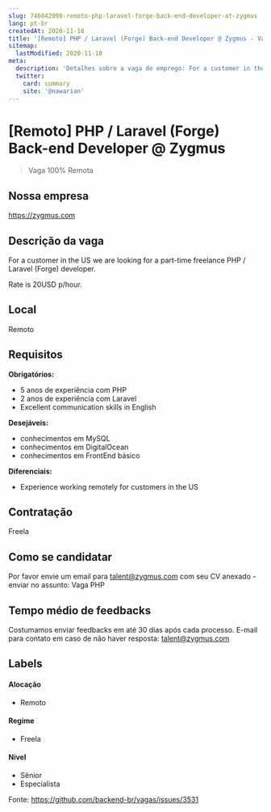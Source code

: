 ```yaml
---
slug: 746042090-remoto-php-laravel-forge-back-end-developer-at-zygmus
lang: pt-br
createdAt: 2020-11-18
title: '[Remoto] PHP / Laravel (Forge) Back-end Developer @ Zygmus - Vaga de Emprego'
sitemap:
  lastModified: 2020-11-18
meta:
  description: 'Detalhes sobre a vaga de emprego: For a customer in the US we are looking for a part-time freelance PHP / Laravel (Forge) developer. Rate is 20USD p/hour.'
  twitter:
    card: summary
    site: '@nawarian'
---
```


# [Remoto] PHP / Laravel (Forge) Back-end Developer @ Zygmus

<!--
==================================================
Caso a vaga for remoto durante a pandemia informar no texto "Remoto durante o covid"
==================================================
-->
<!-- 
==================================================
POR FAVOR, SÓ POSTE SE A VAGA FOR PARA BACK-END!

Não faça distinção de gênero no título da vaga.

Use: "Back-End Developer" ao invés de 
"Desenvolvedor Back-End" \o/

Exemplo: `[São Paulo] Back-End Developer @ NOME DA EMPRESA`
==================================================
-->
<!--
==================================================
Caso a vaga for remoto durante a pandemia deixar a linha abaixo
==================================================
-->
> Vaga 100% Remota

## Nossa empresa

https://zygmus.com

## Descrição da vaga

For a customer in the US we are looking for a part-time freelance PHP / Laravel (Forge) developer.

Rate is 20USD p/hour.

## Local

Remoto

## Requisitos

**Obrigatórios:**
- 5 anos de experiência com PHP
- 2 anos de experiência com Laravel
- Excellent communication skills in English

**Desejáveis:**
- conhecimentos em MySQL
- conhecimentos em DigitalOcean
- conhecimentos em FrontEnd básico

**Diferenciais:**
- Experience working remotely for customers in the US

## Contratação

Freela

## Como se candidatar

Por favor envie um email para talent@zygmus.com com seu CV anexado - enviar no assunto: Vaga PHP

## Tempo médio de feedbacks

Costumamos enviar feedbacks em até 30 dias após cada processo.
E-mail para contato em caso de não haver resposta: talent@zygmus.com

## Labels
<!-- retire os labels que não fazem sentido à vaga -->

#### Alocação
- Remoto

#### Regime
- Freela

#### Nível
- Sênior
- Especialista




Fonte: https://github.com/backend-br/vagas/issues/3531